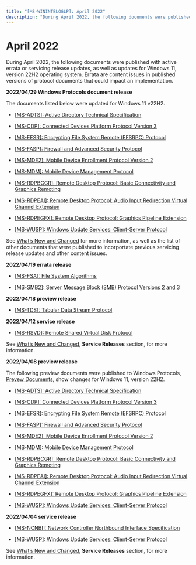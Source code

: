 ```yaml
---
title: "[MS-WININTBLOGLP]: April 2022"
description: "During April 2022, the following documents were published with active errata or servicing release updates, as well as updates for Windows 11,"
---
```


# April 2022

<p> </p>
<p>During April 2022, the following documents were published
with active errata or servicing release updates, as well as updates for Windows
11, version 22H2 operating system. Errata are content issues in published
versions of protocol documents that could impact an implementation.</p>

<p><b>2022/04/29 Windows Protocols document release </b></p>

<p>The documents listed below were updated for Windows 11
v22H2.</p>

<ul><li><p><span><span><span>  </span></span></span><span><a href="https://docs.microsoft.com/en-us/openspecs/windows_protocols/ms-adts/d2435927-0999-4c62-8c6d-13ba31a52e1a">[MS-ADTS]:
Active Directory Technical Specification</a></span></p>

</li><li><p><span><span> 
</span></span><span><a href="https://docs.microsoft.com/en-us/openspecs/windows_protocols/ms-cdp/f5a15c56-ac3a-48f9-8c51-07b2eadbe9b4">[MS-CDP]:
Connected Devices Platform Protocol Version 3</a></span></p>

</li><li><p><span><span><span>  </span></span></span><span><a href="https://docs.microsoft.com/en-us/openspecs/windows_protocols/ms-efsr/08796ba8-01c8-4872-9221-1000ec2eff31">[MS-EFSR]:
Encrypting File System Remote (EFSRPC) Protocol</a></span></p>

</li><li><p><span><span> 
</span></span><span><a href="https://docs.microsoft.com/en-us/openspecs/windows_protocols/ms-fasp/55e50895-2e1f-4479-b130-122f9dc0265f">[MS-FASP]:
Firewall and Advanced Security Protocol</a></span></p>

</li><li><p><span><span><span>  </span></span></span><span><a href="https://docs.microsoft.com/en-us/openspecs/windows_protocols/ms-mde2/4d7eadd5-3951-4f1c-8159-c39e07cbe692">[MS-MDE2]:
Mobile Device Enrollment Protocol Version 2</a></span></p>

</li><li><p><span><span> 
</span></span><span><a href="https://docs.microsoft.com/en-us/openspecs/windows_protocols/ms-mdm/33769a92-ac31-47ef-ae7b-dc8501f7104f">[MS-MDM]:
Mobile Device Management Protocol</a></span></p>

</li><li><p><span><span><span>  </span></span></span><span><a href="https://docs.microsoft.com/en-us/openspecs/windows_protocols/ms-rdpbcgr/5073f4ed-1e93-45e1-b039-6e30c385867c">[MS-RDPBCGR]:
Remote Desktop Protocol: Basic Connectivity and Graphics Remoting</a></span></p>

</li><li><p><span><span> 
</span></span><span><a href="https://docs.microsoft.com/en-us/openspecs/windows_protocols/ms-rdpeai/d04ffa42-5a0f-4f80-abb1-cc26f71c9452">[MS-RDPEAI]:
Remote Desktop Protocol: Audio Input Redirection Virtual Channel Extension</a></span></p>

</li><li><p><span><span><span>  </span></span></span><span><a href="https://docs.microsoft.com/en-us/openspecs/windows_protocols/ms-rdpegfx/da5c75f9-cd99-450c-98c4-014a496942b0">[MS-RDPEGFX]:
Remote Desktop Protocol: Graphics Pipeline Extension</a></span></p>

</li><li><p><span><span> 
</span></span><span><a href="https://docs.microsoft.com/en-us/openspecs/windows_protocols/ms-wusp/b8a2ad1d-11c4-4b64-a2cc-12771fcb079b">[MS-WUSP]:
Windows Update Services: Client-Server Protocol</a></span></p>

</li></ul><p>See <span><a href="https://docs.microsoft.com/en-us/openspecs/windows_protocols/ms-winprotlp/e168a474-7de2-421c-b460-91adf87692a3">What’s
New and Changed</a></span> for more information, as well as the list of other
documents that were published to incorportate previous servicing release
updates and other content issues. </p>

<p><b>2022/04/19 errata release</b></p>

<ul><li><p><span><span><span>  </span></span></span><span><a href="https://docs.microsoft.com/en-us/openspecs/windows_protocols/ms-winerrata/78a1a199-26c9-42e6-a3ac-4d3ee71dc69b">[MS-FSA]:
File System Algorithms</a></span></p>

</li><li><p><span><span> 
</span></span><span><a href="https://docs.microsoft.com/en-us/openspecs/windows_protocols/ms-winerrata/2cdafcfa-ce51-426a-9678-630a505a1a35">[MS-SMB2]:
Server Message Block (SMB) Protocol Versions 2 and 3</a></span></p>

</li></ul><p><b>2022/04/18 preview release</b></p>

<ul><li><p><span><span> 
</span></span><span><a href="https://winprotocoldoc.blob.core.windows.net/productionwindowsarchives/MS-TDS/%5bMS-TDS%5d-220418-diff.pdf">[MS-TDS]:
Tabular Data Stream Protocol</a></span></p>

</li></ul><p><b>2022/04/12 service release</b></p>

<ul><li><p><span><span><span>  </span></span></span><span><a href="https://docs.microsoft.com/en-us/openspecs/windows_protocols/ms-winerrata/1902a699-2a3a-4694-b669-9ea87b3719bb">[MS-RSVD]:
Remote Shared Virtual Disk Protocol</a></span></p>

</li></ul><p>See <span><a href="https://docs.microsoft.com/en-us/openspecs/windows_protocols/ms-winprotlp/e168a474-7de2-421c-b460-91adf87692a3">What’s
New and Changed</a></span>, <b>Service Releases</b> section, for more
information.</p>

<p><b>2022/04/08 preview release</b></p>

<p>The following preview documents were published to Windows
Protocols, <span><a href="https://docs.microsoft.com/en-us/openspecs/windows_protocols/ms-winprotlp/8a9c667b-2825-46a8-8066-a80681233c33">Prevew
Documents</a></span>, show changes for Windows 11, version 22H2. </p>

<ul><li><p><span><span><span>  </span></span></span><span><a href="https://winprotocoldoc.blob.core.windows.net/productionwindowsarchives/MS-ADTS/%5bMS-ADTS%5d-220408-diff.pdf">[MS-ADTS]:
Active Directory Technical Specification</a></span></p>

</li><li><p><span><span><span>  </span></span></span><span><a href="https://winprotocoldoc.blob.core.windows.net/productionwindowsarchives/MS-CDP/%5bMS-CDP%5d-220408-diff.pdf">[MS-CDP]:
Connected Devices Platform Protocol Version 3</a></span></p>

</li><li><p><span><span><span>  </span></span></span><span><a href="https://winprotocoldoc.blob.core.windows.net/productionwindowsarchives/MS-EFSR/%5bMS-EFSR%5d-220408-diff.pdf">[MS-EFSR]:
Encrypting File System Remote (EFSRPC) Protocol</a></span></p>

</li><li><p><span><span><span>  </span></span></span><span><a href="https://winprotocoldoc.blob.core.windows.net/productionwindowsarchives/MS-FASP/%5bMS-FASP%5d-220408-diff.pdf">[MS-FASP]:
Firewall and Advanced Security Protocol</a></span></p>

</li><li><p><span><span><span>  </span></span></span><span><a href="https://winprotocoldoc.blob.core.windows.net/productionwindowsarchives/MS-MDE2/%5bMS-MDE2%5d-220408-diff.pdf">[MS-MDE2]:
Mobile Device Enrollment Protocol Version 2</a></span></p>

</li><li><p><span><span><span>  </span></span></span><span><a href="https://winprotocoldoc.blob.core.windows.net/productionwindowsarchives/MS-MDM/%5bMS-MDM%5d-220408-diff.pdf">[MS-MDM]:
Mobile Device Management Protocol</a></span></p>

</li><li><p><span><span><span>  </span></span></span><span><a href="https://winprotocoldoc.blob.core.windows.net/productionwindowsarchives/MS-RDPBCGR/%5bMS-RDPBCGR%5d-220408-diff.pdf">[MS-RDPBCGR]:
Remote Desktop Protocol: Basic Connectivity and Graphics Remoting</a></span></p>

</li><li><p><span><span><span>  </span></span></span><span><a href="https://winprotocoldoc.blob.core.windows.net/productionwindowsarchives/MS-RDPEAI/%5bMS-RDPEAI%5d-220408-diff.pdf">[MS-RDPEAI]:
Remote Desktop Protocol: Audio Input Redirection Virtual Channel Extension</a></span></p>

</li><li><p><span><span><span>  </span></span></span><span><a href="https://winprotocoldoc.blob.core.windows.net/productionwindowsarchives/MS-RDPEGFX/%5bMS-RDPEGFX%5d-220408-diff.pdf">[MS-RDPEGFX]:
Remote Desktop Protocol: Graphics Pipeline Extension</a></span></p>

</li><li><p><span><span><span>  </span></span></span><span><a href="https://winprotocoldoc.blob.core.windows.net/productionwindowsarchives/MS-WUSP/%5bMS-WUSP%5d-220408-diff.pdf">[MS-WUSP]:
Windows Update Services: Client-Server Protocol</a></span></p>

</li></ul><p><b>2022/04/04 service release</b></p>

<ul><li><p><span><span><span>  </span></span></span><span><a href="https://docs.microsoft.com/en-us/openspecs/windows_protocols/ms-winerrata/ccf63615-e275-42e4-bc9f-1518ba3662ca">[MS-NCNBI]:
Network Controller Northbound Interface Specification</a></span></p>

</li><li><p><span><span><span>  </span></span></span><span><a href="https://docs.microsoft.com/en-us/openspecs/windows_protocols/ms-winerrata/7468bc26-8a0b-4f6d-8af1-99bd15a73064">[MS-WUSP]:
Windows Update Services: Client-Server Protocol</a></span></p>

</li></ul><p>See <span><a href="https://docs.microsoft.com/en-us/openspecs/windows_protocols/ms-winprotlp/e168a474-7de2-421c-b460-91adf87692a3">What’s
New and Changed</a></span>, <b>Service Releases</b> section, for more
information. </p>


                